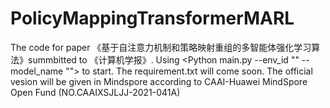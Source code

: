 # PolicyMappingTransformerMARL
The code for paper 《基于自注意力机制和策略映射重组的多智能体强化学习算法》summbitted to  《计算机学报》.
Using <Python main.py --env_id "" --model_name ""> to start.
The requirement.txt will come soon.
The official vesion will be given in Mindspore according to CAAI-Huawei MindSpore Open Fund (NO.CAAIXSJLJJ-2021-041A)
